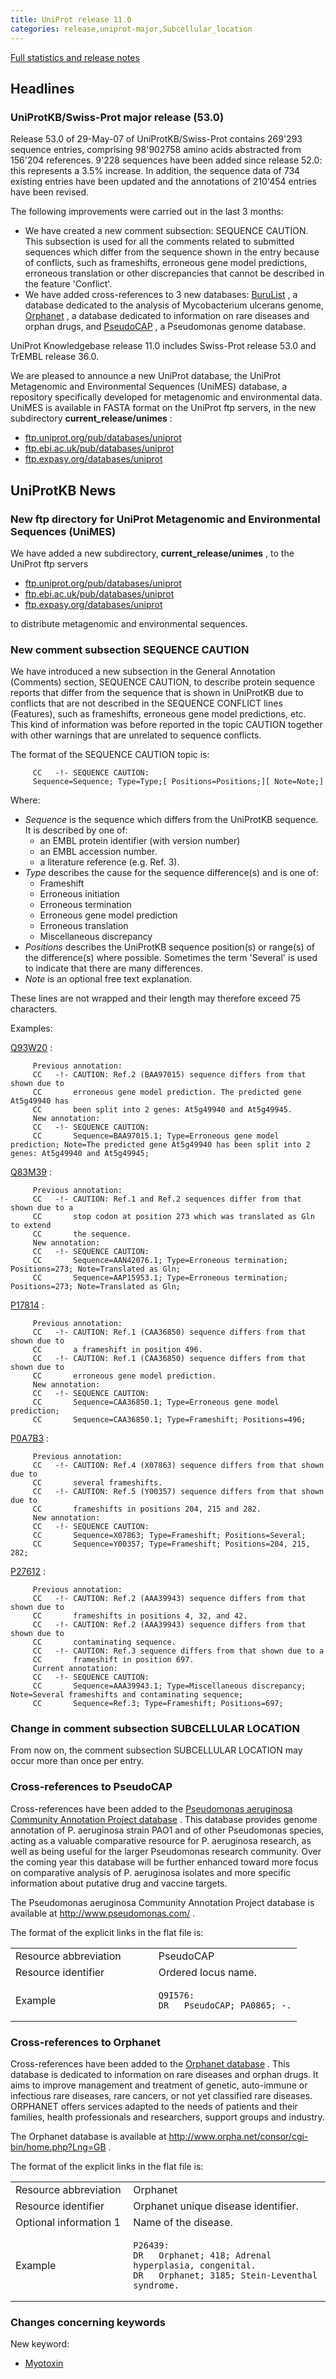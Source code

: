 ```yaml
---
title: UniProt release 11.0
categories: release,uniprot-major,Subcellular_location
---
```


[Full statistics and release notes](http://www.expasy.org/txt/old-rel/relnotes.53.htm)

## Headlines

### UniProtKB/Swiss-Prot major release (53.0)

Release 53.0 of 29-May-07 of UniProtKB/Swiss-Prot contains 269'293 sequence entries, comprising 98'902758 amino acids abstracted from 156'204 references. 9'228 sequences have been added since release 52.0: this represents a 3.5% increase. In addition, the sequence data of 734 existing entries have been updated and the annotations of 210'454 entries have been revised.

The following improvements were carried out in the last 3 months:

-   We have created a new comment subsection: SEQUENCE CAUTION. This subsection is used for all the comments related to submitted sequences which differ from the sequence shown in the entry because of conflicts, such as frameshifts, erroneous gene model predictions, erroneous translation or other discrepancies that cannot be described in the feature 'Conflict'.
-   We have added cross-references to 3 new databases: [BuruList](http://genolist.pasteur.fr/BuruList/) , a database dedicated to the analysis of Mycobacterium ulcerans genome, [Orphanet](http://www.orpha.net/consor/cgi-bin/home.php?Lng=GB) , a database dedicated to information on rare diseases and orphan drugs, and [PseudoCAP](http://www.pseudomonas.com/) , a Pseudomonas genome database.

UniProt Knowledgebase release 11.0 includes Swiss-Prot release 53.0 and TrEMBL release 36.0.

We are pleased to announce a new UniProt database, the UniProt Metagenomic and Environmental Sequences (UniMES) database, a repository specifically developed for metagenomic and environmental data. UniMES is available in FASTA format on the UniProt ftp servers, in the new subdirectory **current\_release/unimes** :

-   [ftp.uniprot.org/pub/databases/uniprot](ftp://ftp.uniprot.org/pub/databases/uniprot)
-   [ftp.ebi.ac.uk/pub/databases/uniprot](ftp://ftp.ebi.ac.uk/pub/databases/uniprot)
-   [ftp.expasy.org/databases/uniprot](ftp://ftp.expasy.org/databases/uniprot)

## UniProtKB News

### New ftp directory for UniProt Metagenomic and Environmental Sequences (UniMES)

We have added a new subdirectory, **current\_release/unimes** , to the UniProt ftp servers

-   [ftp.uniprot.org/pub/databases/uniprot](ftp://ftp.uniprot.org/pub/databases/uniprot)
-   [ftp.ebi.ac.uk/pub/databases/uniprot](ftp://ftp.ebi.ac.uk/pub/databases/uniprot)
-   [ftp.expasy.org/databases/uniprot](ftp://ftp.expasy.org/databases/uniprot)

to distribute metagenomic and environmental sequences.

### New comment subsection SEQUENCE CAUTION

We have introduced a new subsection in the General Annotation (Comments) section, SEQUENCE CAUTION, to describe protein sequence reports that differ from the sequence that is shown in UniProtKB due to conflicts that are not described in the SEQUENCE CONFLICT lines (Features), such as frameshifts, erroneous gene model predictions, etc. This kind of information was before reported in the topic CAUTION together with other warnings that are unrelated to sequence conflicts.

The format of the SEQUENCE CAUTION topic is:

         CC   -!- SEQUENCE CAUTION:
         Sequence=Sequence; Type=Type;[ Positions=Positions;][ Note=Note;]
        

Where:

-   *Sequence* is the sequence which differs from the UniProtKB sequence. It is described by one of:
    -   an EMBL protein identifier (with version number)
    -   an EMBL accession number.
    -   a literature reference (e.g. Ref. 3).
-   *Type* describes the cause for the sequence difference(s) and is one of:
    -   Frameshift
    -   Erroneous initiation
    -   Erroneous termination
    -   Erroneous gene model prediction
    -   Erroneous translation
    -   Miscellaneous discrepancy
-   *Positions* describes the UniProtKB sequence position(s) or range(s) of the difference(s) where possible. Sometimes the term 'Several' is used to indicate that there are many differences.
-   *Note* is an optional free text explanation.

These lines are not wrapped and their length may therefore exceed 75 characters.

Examples:

[Q93W20](http://www.uniprot.org/uniprot/Q93W20) :

         Previous annotation:
         CC   -!- CAUTION: Ref.2 (BAA97015) sequence differs from that shown due to
         CC       erroneous gene model prediction. The predicted gene At5g49940 has
         CC       been split into 2 genes: At5g49940 and At5g49945.
         New annotation:
         CC   -!- SEQUENCE CAUTION:
         CC       Sequence=BAA97015.1; Type=Erroneous gene model prediction; Note=The predicted gene At5g49940 has been split into 2 genes: At5g49940 and At5g49945;
        

[Q83M39](http://www.uniprot.org/uniprot/Q83M39) :

         Previous annotation:
         CC   -!- CAUTION: Ref.1 and Ref.2 sequences differ from that shown due to a
         CC       stop codon at position 273 which was translated as Gln to extend
         CC       the sequence.
         New annotation:
         CC   -!- SEQUENCE CAUTION:
         CC       Sequence=AAN42076.1; Type=Erroneous termination; Positions=273; Note=Translated as Gln;
         CC       Sequence=AAP15953.1; Type=Erroneous termination; Positions=273; Note=Translated as Gln;
        

[P17814](http://www.uniprot.org/uniprot/P17814) :

         Previous annotation:
         CC   -!- CAUTION: Ref.1 (CAA36850) sequence differs from that shown due to
         CC       a frameshift in position 496.
         CC   -!- CAUTION: Ref.1 (CAA36850) sequence differs from that shown due to
         CC       erroneous gene model prediction.
         New annotation:
         CC   -!- SEQUENCE CAUTION:
         CC       Sequence=CAA36850.1; Type=Erroneous gene model prediction;
         CC       Sequence=CAA36850.1; Type=Frameshift; Positions=496;
        

[P0A7B3](http://www.uniprot.org/uniprot/P0A7B3) :

         Previous annotation:
         CC   -!- CAUTION: Ref.4 (X07863) sequence differs from that shown due to
         CC       several frameshifts.
         CC   -!- CAUTION: Ref.5 (Y00357) sequence differs from that shown due to
         CC       frameshifts in positions 204, 215 and 282.
         New annotation:
         CC   -!- SEQUENCE CAUTION:
         CC       Sequence=X07863; Type=Frameshift; Positions=Several;
         CC       Sequence=Y00357; Type=Frameshift; Positions=204, 215, 282;
        

[P27612](http://www.uniprot.org/uniprot/P27612) :

         Previous annotation:
         CC   -!- CAUTION: Ref.2 (AAA39943) sequence differs from that shown due to
         CC       frameshifts in positions 4, 32, and 42.
         CC   -!- CAUTION: Ref.2 (AAA39943) sequence differs from that shown due to
         CC       contaminating sequence.
         CC   -!- CAUTION: Ref.3 sequence differs from that shown due to a
         CC       frameshift in position 697.
         Current annotation:
         CC   -!- SEQUENCE CAUTION:
         CC       Sequence=AAA39943.1; Type=Miscellaneous discrepancy; Note=Several frameshifts and contaminating sequence;
         CC       Sequence=Ref.3; Type=Frameshift; Positions=697;
        

### Change in comment subsection SUBCELLULAR LOCATION

From now on, the comment subsection SUBCELLULAR LOCATION may occur more than once per entry.

### Cross-references to PseudoCAP

Cross-references have been added to the [Pseudomonas aeruginosa Community Annotation Project database](http://www.pseudomonas.com/) . This database provides genome annotation of P. aeruginosa strain PAO1 and of other Pseudomonas species, acting as a valuable comparative resource for P. aeruginosa research, as well as being useful for the larger Pseudomonas research community. Over the coming year this database will be further enhanced toward more focus on comparative analysis of P. aeruginosa isolates and more specific information about putative drug and vaccine targets.

The Pseudomonas aeruginosa Community Annotation Project database is available at <http://www.pseudomonas.com/> .

The format of the explicit links in the flat file is:

<table><colgroup><col style="width: 50%" /><col style="width: 50%" /></colgroup><tbody><tr class="odd"><td>Resource abbreviation</td><td>PseudoCAP</td></tr><tr class="even"><td>Resource identifier</td><td>Ordered locus name.</td></tr><tr class="odd"><td>Example</td><td><pre><code>Q9I576:
DR   PseudoCAP; PA0865; -.</code></pre></td></tr></tbody></table>

### Cross-references to Orphanet

Cross-references have been added to the [Orphanet database](http://www.orpha.net/consor/cgi-bin/home.php?Lng=GB) . This database is dedicated to information on rare diseases and orphan drugs. It aims to improve management and treatment of genetic, auto-immune or infectious rare diseases, rare cancers, or not yet classified rare diseases. ORPHANET offers services adapted to the needs of patients and their families, health professionals and researchers, support groups and industry.

The Orphanet database is available at <http://www.orpha.net/consor/cgi-bin/home.php?Lng=GB> .

The format of the explicit links in the flat file is:

<table><colgroup><col style="width: 37%" /><col style="width: 62%" /></colgroup><tbody><tr class="odd"><td>Resource abbreviation</td><td>Orphanet</td></tr><tr class="even"><td>Resource identifier</td><td>Orphanet unique disease identifier.</td></tr><tr class="odd"><td>Optional information 1</td><td>Name of the disease.</td></tr><tr class="even"><td>Example</td><td><pre><code>P26439:
DR   Orphanet; 418; Adrenal hyperplasia, congenital.
DR   Orphanet; 3185; Stein-Leventhal syndrome.</code></pre></td></tr></tbody></table>

### Changes concerning keywords

New keyword:

-   [Myotoxin](http://www.uniprot.org/keywords/KW-0959)
